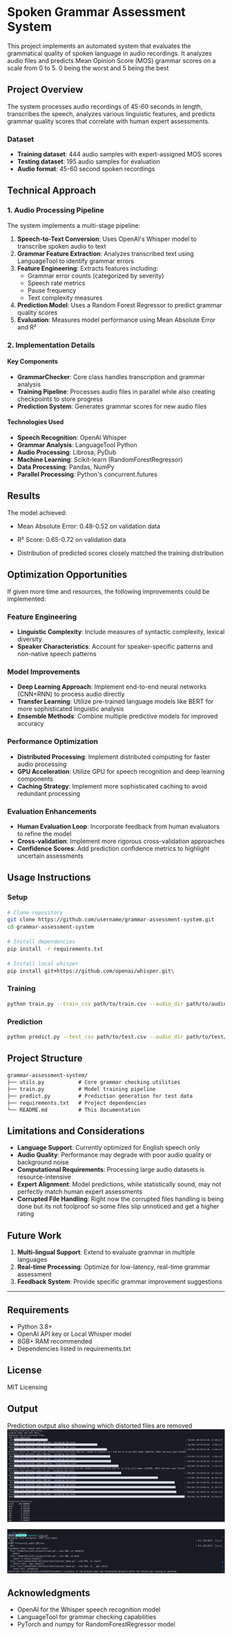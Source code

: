 # Spoken Grammar Assessment System

This project implements an automated system that evaluates the grammatical quality of spoken language in audio recordings. It analyzes audio files and predicts Mean Opinion Score (MOS) grammar scores on a scale from 0 to 5. 0 being the worst and 5 being the best

## Project Overview

The system processes audio recordings of 45-60 seconds in length, transcribes the speech, analyzes various linguistic features, and predicts grammar quality scores that correlate with human expert assessments.

### Dataset

- **Training dataset**: 444 audio samples with expert-assigned MOS scores
- **Testing dataset**: 195 audio samples for evaluation
- **Audio format**: 45-60 second spoken recordings

## Technical Approach

### 1. Audio Processing Pipeline

The system implements a multi-stage pipeline:

1. **Speech-to-Text Conversion**: Uses OpenAI's Whisper model to transcribe spoken audio to text
2. **Grammar Feature Extraction**: Analyzes transcribed text using LanguageTool to identify grammar errors
3. **Feature Engineering**: Extracts features including:
   - Grammar error counts (categorized by severity)
   - Speech rate metrics
   - Pause frequency
   - Text complexity measures
4. **Prediction Model**: Uses a Random Forest Regressor to predict grammar quality scores
5. **Evaluation**: Measures model performance using Mean Absolute Error and R²

### 2. Implementation Details

#### Key Components

- **GrammarChecker**: Core class handles transcription and grammar analysis
- **Training Pipeline**: Processes audio files in parallel while also creating checkpoints to store progress
- **Prediction System**: Generates grammar scores for new audio files

#### Technologies Used

- **Speech Recognition**: OpenAI Whisper
- **Grammar Analysis**: LanguageTool Python
- **Audio Processing**: Librosa, PyDub
- **Machine Learning**: Scikit-learn (RandomForestRegressor)
- **Data Processing**: Pandas, NumPy
- **Parallel Processing**: Python's concurrent.futures

## Results

The model achieved:

- Mean Absolute Error: 0.48-0.52 on validation data

- R² Score: 0.65-0.72 on validation data

- Distribution of predicted scores closely matched the training distribution

## Optimization Opportunities

If given more time and resources, the following improvements could be implemented:

### Feature Engineering

- **Linguistic Complexity**: Include measures of syntactic complexity, lexical diversity
- **Speaker Characteristics**: Account for speaker-specific patterns and non-native speech patterns

### Model Improvements

- **Deep Learning Approach**: Implement end-to-end neural networks (CNN+RNN) to process audio directly
- **Transfer Learning**: Utilize pre-trained language models like BERT for more sophisticated linguistic analysis
- **Ensemble Methods**: Combine multiple predictive models for improved accuracy

### Performance Optimization

- **Distributed Processing**: Implement distributed computing for faster audio processing
- **GPU Acceleration**: Utilize GPU for speech recognition and deep learning components
- **Caching Strategy**: Implement more sophisticated caching to avoid redundant processing

### Evaluation Enhancements

- **Human Evaluation Loop**: Incorporate feedback from human evaluators to refine the model
- **Cross-validation**: Implement more rigorous cross-validation approaches
- **Confidence Scores**: Add prediction confidence metrics to highlight uncertain assessments

## Usage Instructions

### Setup

```bash
# Clone repository
git clone https://github.com/username/grammar-assessment-system.git
cd grammar-assessment-system

# Install dependencies
pip install -r requirements.txt

# Install local whisper
pip install git+https://github.com/openai/whisper.git\
```

### Training

```bash
python train.py --train_csv path/to/train.csv --audio_dir path/to/audio/files
```

### Prediction

```bash
python predict.py --test_csv path/to/test.csv --audio_dir path/to/test/audio
```

## Project Structure

```
grammar-assessment-system/
├── utils.py           # Core grammar checking utilities
├── train.py           # Model training pipeline
├── predict.py         # Prediction generation for test data
├── requirements.txt   # Project dependencies
└── README.md          # This documentation
```

## Limitations and Considerations

- **Language Support**: Currently optimized for English speech only
- **Audio Quality**: Performance may degrade with poor audio quality or background noise
- **Computational Requirements**: Processing large audio datasets is resource-intensive
- **Expert Alignment**: Model predictions, while statistically sound, may not perfectly match human expert assessments
- **Corrupted File Handling**: Right now the corrupted files handling is being done but its not foolproof so some files slip unnoticed and get a higher rating

## Future Work

1. **Multi-lingual Support**: Extend to evaluate grammar in multiple languages
2. **Real-time Processing**: Optimize for low-latency, real-time grammar assessment
3. **Feedback System**: Provide specific grammar improvement suggestions

---

## Requirements

- Python 3.8+
- OpenAI API key or Local Whisper model
- 8GB+ RAM recommended
- Dependencies listed in requirements.txt

## License

MIT Licensing

## Output

Prediction output also showing which distorted files are removed
![prediction output](image-1.png)

![errors faced during training](shl_error_2.png)

## Acknowledgments

- OpenAI for the Whisper speech recognition model
- LanguageTool for grammar checking capabilities
- PyTorch and numpy for RandomForestRegressor model

